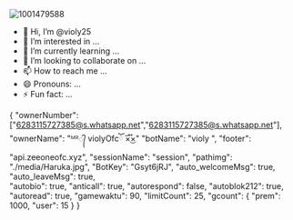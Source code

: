 ![1001479588](https://github.com/user-attachments/assets/ec8450a3-64bb-4465-9f18-9063ffcc309b)
- 👋 Hi, I’m @violy25
- 👀 I’m interested in ...
- 🌱 I’m currently learning ...
- 💞️ I’m looking to collaborate on ...
- 📫 How to reach me ...
- 😄 Pronouns: ...
- ⚡ Fun fact: ...

<!---
violy25/violy25 is a ✨ special ✨ repository because its `README.md` (this file) appears on your GitHub profile.
You can click the Preview link to take a look at your changes.
--->
{
    "ownerNumber": ["6283115727385@s.whatsapp.net","6283115727385@s.whatsapp.net"],
    "ownerName": "ᴹᴿ᭄ violyOfcོ ×፝֟͜×"
    "botName": "violy ",
    "footer": "api.zeeoneofc.xyz",
    "sessionName": "session",
    "pathimg": "./media/Haruka.jpg",
    "BotKey": "Gsyt6jRJ",
    "auto_welcomeMsg": true,
    "auto_leaveMsg": true,    
    "autobio": true,
    "anticall": true,
    "autorespond": false,
    "autoblok212": true,
    "autoread": true,
    "gamewaktu": 90,
    "limitCount": 25,
    "gcount": {
        "prem": 1000,
        "user": 15
    }
}
